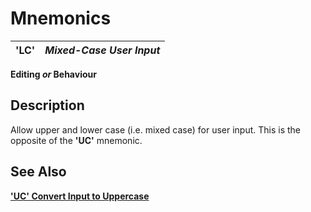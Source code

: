 # Mnemonics

**'LC'** |  **_Mixed-Case User Input_**  
---|---  
  
**Editing _or_ Behaviour**

##  Description

Allow upper and lower case (i.e. mixed case) for user input. This is the opposite of the **'UC'** mnemonic.

## See Also

**['UC' Convert Input to Uppercase](uc.md)**

